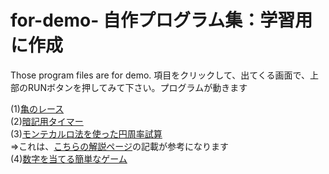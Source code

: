 # for-demo- 自作プログラム集：学習用に作成  
Those program files are for demo.  項目をクリックして、出てくる画面で、上部のRUNボタンを押してみて下さい。プログラムが動きます  
  
(1)[亀のレース](https://replit.com/@daidaihachi/turtle-race-game#main.py)  
(2)[暗記用タイマー](https://replit.com/@daidaihachi/pomodoro#main.py)  
(3)[モンテカルロ法を使った円周率試算](https://replit.com/@daidaihachi/johou1#main.py)    
⇒これは、[こちらの解説ページ](https://manabitimes.jp/math/1182)の記載が参考になります  
(4)[数字を当てる簡単なゲーム](https://replit.com/@daidaihachi/guess-the-number-final#main.py)  
